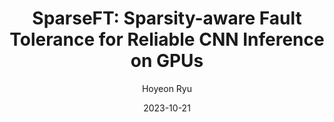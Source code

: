 ---
layout: publication_info  # FIXED! DO NOT CHANGE!
author: "Hoyeon Ryu"   # your name (do not specify the publication authors, please specify publication authors at "pub_authors")
title:  "SparseFT: Sparsity-aware Fault Tolerance for Reliable CNN Inference on GPUs"  # publication title
date:   2023-10-21  # publication date (not the blog posting date...)

description: |  # provide a brief explanation of your work!
    TBD

params:
    pub_authors:  # publication authors
        - "/members/gwangeun_byeon"    # if you have author URL in this website, specify the author using the URL
        - "/members/seungtae_lee"   
        - "/members/seongwook_kim"
        - "/members/yongjun_kim"
        - "Prashant J. Nair"
        - "/members/seokin_hong"

    pub_venue: "2023 32nd International Conference on Parallel Architectures and Compilation Techniques (PACT)"  # full venue name (conference and journal name)

    pub_url: https://ieeexplore.ieee.org/abstract/document/10364579  # URL to get access to the publication (comment this line if you don't have publicaiton URL)
    pub_thumbnail: "thumbnail.png"  # image of the thumbnail (comment this line if you don't have any thumbnail to reveal)

    pub_abstract: |  # abstract of your publication
        Graphics Processing Units (GPUs), while offering exceptional performance for CNN inference tasks, are susceptible to both transient and permanent hardware faults due to the integration of numerous processing elements and advancements in technology scaling. This paper proposes a novel and cost-effective fault mitigation technique, called Sparsity-aware Fault Tolerance (SparseFT), to ensure reliable CNN inference on GPUs. SparseFT leverages inherent sparsity in the activation maps to detect and correct errors on the processing elements without hardware redundancy. By exploiting the characteristic of dot-products, where multiplications with zero operands are ineffectual, SparseFT dynamically duplicates an effectual computation (i.e., a multiplication with non-zero operands) to the processing element initially assigned to the ineffectual one. It then compares the duplicated computation results to detect errors. Experimental results demonstrate that SparseFT achieves more than 97% error detection coverage with less than 1% performance overhead for the state-of-the-art CNN models.

    pub_keywords:  # keywords of your publication
        - Computational modeling
        - Fault tolerant systems
        - Redundancy
        - Graphics processing units
        - Hardware
        - Parallel architectures
        - Transient analysis

    # Publication Classes: choose one of the class specified below (see more details at "config.yaml")
    #   - ACC : Accelerator
    #   - MS  : Memory System
    #   - CA  : Computer Architecture
    #   - OS  : Operating Systems
    #   - NDP : Near Data Processing / Processing In Memory
    pub_class: "CA"  # choose any class of the publication
---